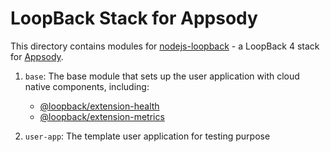 # LoopBack Stack for Appsody

This directory contains modules for
[nodejs-loopback](https://github.com/appsody/stacks/tree/master/incubator/nodejs-loopback) -
a LoopBack 4 stack for [Appsody](https://appsody.dev/).

1. `base`: The base module that sets up the user application with cloud native
   components, including:

   - [@loopback/extension-health](https://github.com/strongloop/loopback-next/tree/master/extensions/health)
   - [@loopback/extension-metrics](https://github.com/strongloop/loopback-next/tree/master/extensions/metrics)

2. `user-app`: The template user application for testing purpose
